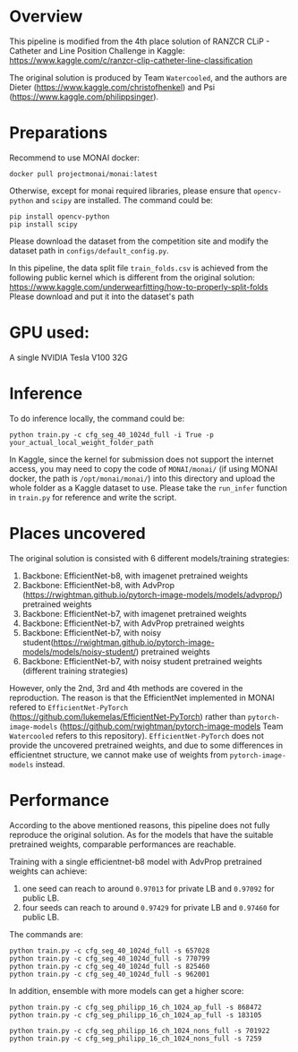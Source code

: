 # Overview
This pipeline is modified from the 4th place solution of RANZCR CLiP - Catheter and Line Position Challenge in Kaggle:
https://www.kaggle.com/c/ranzcr-clip-catheter-line-classification

The original solution is produced by Team `Watercooled`, and the authors are Dieter (https://www.kaggle.com/christofhenkel) and Psi (https://www.kaggle.com/philippsinger).

# Preparations

Recommend to use MONAI docker:

```
docker pull projectmonai/monai:latest
```

Otherwise, except for monai required libraries, please ensure that `opencv-python` and `scipy` are installed. The command could be:
```
pip install opencv-python
pip install scipy
```

Please download the dataset from the competition site and modify the dataset path in `configs/default_config.py`.

In this pipeline, the data split file `train_folds.csv` is achieved from the following public kernel which is different from the original solution:
https://www.kaggle.com/underwearfitting/how-to-properly-split-folds
Please download and put it into the dataset's path

# GPU used:

A single NVIDIA Tesla V100 32G

# Inference

To do inference locally, the command could be:

```
python train.py -c cfg_seg_40_1024d_full -i True -p your_actual_local_weight_folder_path

```

In Kaggle, since the kernel for submission does not support the internet access, you may need to copy the code of `MONAI/monai/` (if using MONAI docker, the path is `/opt/monai/monai/`) into this directory and upload the whole folder as a Kaggle dataset to use. Please take the `run_infer` function in `train.py` for reference and write the script.

# Places uncovered

The original solution is consisted with 6 different models/training strategies:

1. Backbone: EfficientNet-b8, with imagenet pretrained weights
2. Backbone: EfficientNet-b8, with AdvProp (https://rwightman.github.io/pytorch-image-models/models/advprop/) pretrained weights
3. Backbone: EfficientNet-b7, with imagenet pretrained weights
4. Backbone: EfficientNet-b7, with AdvProp pretrained weights
5. Backbone: EfficientNet-b7, with noisy student(https://rwightman.github.io/pytorch-image-models/models/noisy-student/) pretrained weights
6. Backbone: EfficientNet-b7, with noisy student pretrained weights (different training strategies)

However, only the 2nd, 3rd and 4th methods are covered in the reproduction. The reason is that the EfficientNet implemented in MONAI refered to `EfficientNet-PyTorch
` (https://github.com/lukemelas/EfficientNet-PyTorch) rather than `pytorch-image-models` (https://github.com/rwightman/pytorch-image-models Team `Watercooled` refers to this repository). `EfficientNet-PyTorch` does not provide the uncovered pretrained weights, and due to some differences in efficientnet structure, we cannot make use of weights from `pytorch-image-models` instead.

# Performance

According to the above mentioned reasons, this pipeline does not fully reproduce the original solution. As for the models that have the suitable pretrained weights, comparable performances are reachable.

Training with a single efficientnet-b8 model with AdvProp pretrained weights can achieve:

1. one seed can reach to around `0.97013` for private LB and `0.97092` for public LB.
2. four seeds can reach to around `0.97429` for private LB and `0.97460` for public LB.

The commands are:

```
python train.py -c cfg_seg_40_1024d_full -s 657028
python train.py -c cfg_seg_40_1024d_full -s 770799
python train.py -c cfg_seg_40_1024d_full -s 825460
python train.py -c cfg_seg_40_1024d_full -s 962001
```

In addition, ensemble with more models can get a higher score:
```
python train.py -c cfg_seg_philipp_16_ch_1024_ap_full -s 868472
python train.py -c cfg_seg_philipp_16_ch_1024_ap_full -s 183105

python train.py -c cfg_seg_philipp_16_ch_1024_nons_full -s 701922
python train.py -c cfg_seg_philipp_16_ch_1024_nons_full -s 7259
```